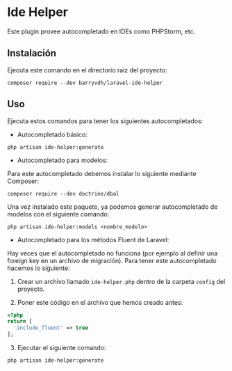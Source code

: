 # Ide Helper

Este plugin provee autocompletado en IDEs como PHPStorm, etc.

## Instalación

Ejecuta este comando en el directorio raíz del proyecto:

`composer require --dev barryvdh/laravel-ide-helper`

## Uso

Ejecuta estos comandos para tener los siguientes autocompletados:

- Autocompletado básico:

`php artisan ide-helper:generate`

- Autocompletado para modelos:

Para este autocompletado debemos instalar lo siguiente mediante Composer:

`composer require --dev doctrine/dbal`

Una vez instalado este paquete, ya podemos generar autocompletado de modelos con el siguiente comando:

`php artisan ide-helper:models <nombre_modelo>`

- Autocompletado para los métodos Fluent de Laravel:

Hay veces que el autocompletado no funciona (por ejemplo al definir una foreign key en un archivo de migración). Para tener este autocompletado hacemos lo siguiente:

1. Crear un archivo llamado `ide-helper.php` dentro de la carpeta `config` del proyecto.

2. Poner este código en el archivo que hemos creado antes:

```php
<?php
return [
  'include_fluent' => true
];
```

3. Ejecutar el siguiente comando:

`php artisan ide-helper:generate`